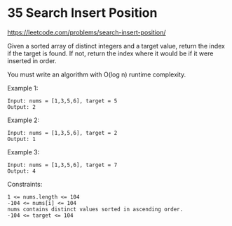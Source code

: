 # 35 Search Insert Position

https://leetcode.com/problems/search-insert-position/

Given a sorted array of distinct integers and a target value, return the index if the target is found. If not, return the index where it would be if it were inserted in order.

You must write an algorithm with O(log n) runtime complexity.


Example 1:

```
Input: nums = [1,3,5,6], target = 5
Output: 2
```
Example 2:

```
Input: nums = [1,3,5,6], target = 2
Output: 1
```
Example 3:

```
Input: nums = [1,3,5,6], target = 7
Output: 4
```

Constraints:

```
1 <= nums.length <= 104
-104 <= nums[i] <= 104
nums contains distinct values sorted in ascending order.
-104 <= target <= 104
```